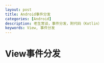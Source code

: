 ```yaml
---
layout: post
title: Android事件分发
categories: [Android]
description: 老生常谈，事件分发，附代码（Kotlin）
keywords: View, 事件分发
---
```

# View事件分发
